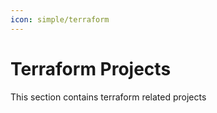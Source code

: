 ```yaml
---
icon: simple/terraform
---
```


# Terraform Projects

This section contains terraform related projects
